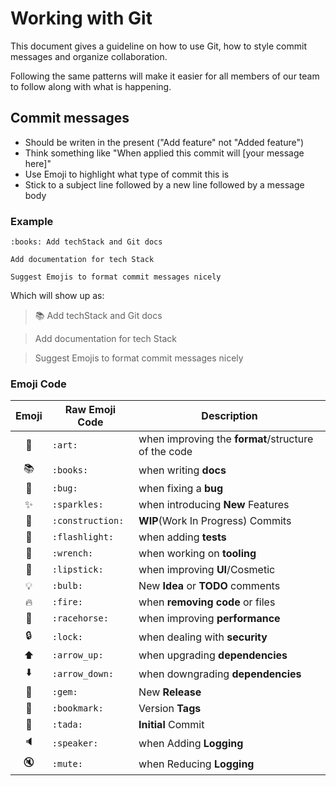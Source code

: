 # Working with Git

This document gives a guideline on how to use Git, how to style commit messages and organize collaboration.

Following the same patterns will make it easier for all members of our team to follow along with what is happening.

## Commit messages

- Should be writen in the present ("Add feature" not "Added feature")
- Think something like "When applied this commit will [your message here]"
- Use Emoji to highlight what type of commit this is
- Stick to a subject line followed by a new line followed by a message body

### Example

```text
:books: Add techStack and Git docs

Add documentation for tech Stack

Suggest Emojis to format commit messages nicely
```

Which will show up as:
>:books: Add techStack and Git docs

>Add documentation for tech Stack

>Suggest Emojis to format commit messages nicely

### Emoji Code


| Emoji | Raw Emoji Code | Description |
|:---:|---|---|
| :art: | `:art:` | when improving the **format**/structure of the code |
| :books: | `:books:` | when writing **docs** |
| :bug: | `:bug:` | when fixing a **bug** |
| :sparkles: | `:sparkles:` | when introducing **New** Features |
| :construction: | `:construction:` | **WIP**(Work In Progress) Commits |
| :flashlight: | `:flashlight:` | when adding **tests** |
| :wrench: | `:wrench:` | when working on **tooling** |
| :lipstick: | `:lipstick:` | when improving **UI**/Cosmetic |
| :bulb: | `:bulb:` | New **Idea** or **TODO** comments |
| :fire: | `:fire:` | when **removing code** or files |
| :racehorse: | `:racehorse:` | when improving **performance** |
| :lock: | `:lock:` | when dealing with **security** |
| :arrow_up: | `:arrow_up:` | when upgrading **dependencies** |
| :arrow_down: | `:arrow_down:` | when downgrading **dependencies** |
| :gem: | `:gem:` | New **Release** |
| :bookmark: | `:bookmark:` | Version **Tags** |
| :tada: | `:tada:` | **Initial** Commit |
| :speaker: | `:speaker:` | when Adding **Logging** |
| :mute: | `:mute:` | when Reducing **Logging** |
